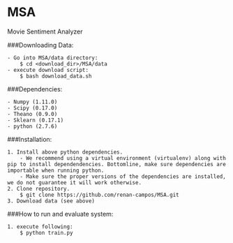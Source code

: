 # MSA
Movie Sentiment Analyzer

###Downloading Data:

    - Go into MSA/data directory:
        $ cd <download_dir>/MSA/data
    - execute download script:
        $ bash download_data.sh

###Dependencies:

    - Numpy (1.11.0)
    - Scipy (0.17.0)
    - Theano (0.9.0)
    - Sklearn (0.17.1)
    - python (2.7.6)

###Installation:

    1. Install above python dependencies.
        - We recommend using a virtual environment (virtualenv) along with pip to install dependendencies. Bottomline, make sure dependencies are importable when running python.
        - Make sure the proper versions of the dependencies are installed, we do not guarantee it will work otherwise.
    2. Clone repository.
        $ git clone https://github.com/renan-campos/MSA.git
    3. Download data (see above)

###How to run and evaluate system:

    1. execute following:
        $ python train.py

